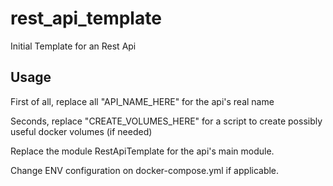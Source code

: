 # rest_api_template
Initial Template for an Rest Api

## Usage
First of all, replace all "API_NAME_HERE" for the api's real name

Seconds, replace "CREATE_VOLUMES_HERE" for a script to create possibly useful docker volumes (if needed)

Replace the module RestApiTemplate for the api's main module.

Change ENV configuration on docker-compose.yml if applicable.
